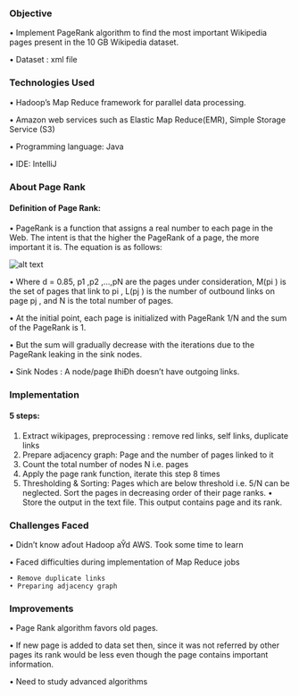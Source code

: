 ### Objective

• Implement PageRank algorithm to find the most important Wikipedia
pages present in the 10 GB Wikipedia dataset.

• Dataset : xml file 

### Technologies Used

• Hadoop’s Map Reduce framework for parallel data processing.

• Amazon web services such as Elastic Map Reduce(EMR), Simple
Storage Service (S3)

• Programming language: Java

• IDE: IntelliJ
 
### About Page Rank

#### Definition of Page Rank:

• PageRank is a function that assigns a real number to each page in the Web. The
intent is that the higher the PageRank of a page, the more important it is. The
equation is as follows:

![alt text](https://user-images.githubusercontent.com/3675893/34180498-e9e05bca-e4dc-11e7-9145-3b561f220af8.png)

• Where d = 0.85, p1 ,p2 ,...,pN are the pages under consideration, M(pi )
is the set of pages that link to pi , L(pj ) is the number of outbound links
on page pj , and N is the total number of pages. 

• At the initial point, each page is initialized with PageRank 1/N and the
sum of the PageRank is 1.

• But the sum will gradually decrease with the iterations due to the
PageRank leaking in the sink nodes.

• Sink Nodes : A node/page ǁhiĐh doesn’t have outgoing links.

### Implementation
#### 5 steps:

1. Extract wikipages, preprocessing : remove red links, self links, duplicate links
2. Prepare adjacency graph: Page and the number of pages linked to it
3. Count the total number of nodes N i.e. pages
4. Apply the page rank function, iterate this step 8 times
5. Thresholding & Sorting: Pages which are below threshold i.e. 5/N can be
neglected. Sort the pages in decreasing order of their page ranks.
• Store the output in the text file. This output contains page and its rank. 

### Challenges Faced

• Didn’t know aďout Hadoop aŶd AWS. Took some time to learn

• Faced difficulties during implementation of Map Reduce jobs

    • Remove duplicate links
    • Preparing adjacency graph 

### Improvements

• Page Rank algorithm favors old pages.

• If new page is added to data set then, since it was not referred by
other pages its rank would be less even though the page contains
important information.

• Need to study advanced algorithms 